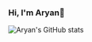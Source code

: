 ### Hi, I'm Aryan👋

![Aryan's GitHub stats](https://github-readme-stats.vercel.app/api?username=aryan1856&show=reviews,discussions_started,discussions_answered,prs_merged,prs_merged_percentage)
